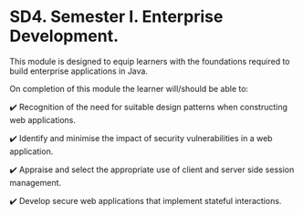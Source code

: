 # SD4. Semester I. Enterprise Development.


This module is designed to equip learners with the foundations required to build enterprise applications in Java.

On completion of this module the learner will/should be able to:

:heavy_check_mark: Recognition of the need for suitable design patterns when constructing web applications.

:heavy_check_mark: Identify and minimise the impact of security vulnerabilities in a web application.

:heavy_check_mark: Appraise and select the appropriate use of client and server side session management.

:heavy_check_mark: Develop secure web applications that implement stateful interactions.

